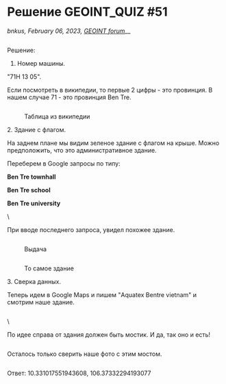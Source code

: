 # Решение GEOINT\_QUIZ #51

_bnkus, February 06, 2023,_ [_GEOINT forum_](https://t.me/geoint/10981)__

<figure><img src="https://telegra.ph/file/d6c1b52552892d81d6bc1.jpg" alt=""><figcaption></figcaption></figure>

Решение:

1. Номер машины.

"71H 13 05".

Если посмотреть в википедии, то первые 2 цифры - это провинция. В нашем случае 71 - это провинция Ben Tre.

<figure><img src="https://telegra.ph/file/cc62a81fb0060d84d8e31.png" alt=""><figcaption><p>Таблица из википедии</p></figcaption></figure>

2\. Здание с флагом.

На заднем плане мы видим зеленое здание с флагом на крыше. Можно предположить, что это административное здание.

Переберем в Google запросы по типу:

**Ben Tre townhall**

**Ben Tre school**

**Ben Tre university**

\


При вводе последнего запроса, увидел похожее здание.

<figure><img src="https://telegra.ph/file/31998d4cbaaa9d6fa9406.png" alt=""><figcaption><p>Выдача</p></figcaption></figure>

<figure><img src="https://telegra.ph/file/5ed4371b1655cbc2e610d.png" alt=""><figcaption><p>То самое здание</p></figcaption></figure>

3\. Сверка данных.

Теперь идем в Google Maps и пишем "Aquatex Bentre vietnam" и смотрим наше здание.

<figure><img src="https://telegra.ph/file/80840873c7a304d30058e.jpg" alt=""><figcaption></figcaption></figure>

\


По идее справа от здания должен быть мостик. И да, так оно и есть!

<figure><img src="https://telegra.ph/file/dfa77fe97421d9980d2c6.jpg" alt=""><figcaption></figcaption></figure>

Осталось только сверить наше фото с этим мостом.

<figure><img src="https://telegra.ph/file/dcabf49471b3d581d451b.png" alt=""><figcaption></figcaption></figure>

Ответ: 10.331017551943608, 106.37332294193077
